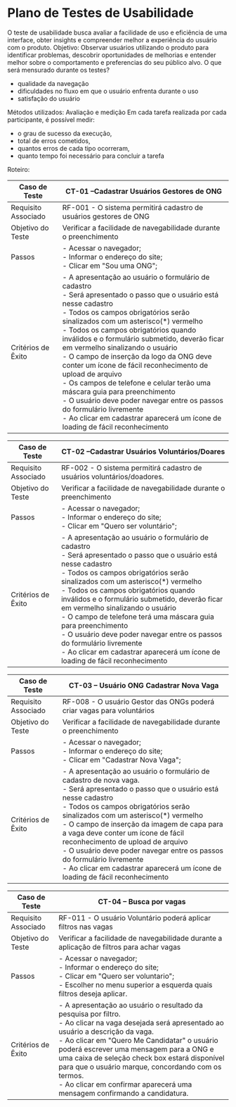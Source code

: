 # Plano de Testes de Usabilidade

O teste de usabilidade busca avaliar a facilidade de uso e eficiência de uma interface, obter insights e compreender melhor a experiência do usuário com o produto.
Objetivo:
Observar usuários utilizando o produto para identificar problemas, descobrir oportunidades de melhorias e entender melhor sobre o comportamento e preferencias do seu público alvo.
O que será mensurado durante os testes?

- qualidade da navegação
- dificuldades no fluxo em que o usuário enfrenta durante o uso
- satisfação do usuário

Métodos utilizados: Avaliação e medição
Em cada tarefa realizada por cada participante, é possível medir:

- o grau de sucesso da execução,
- total de erros cometidos,
- quantos erros de cada tipo ocorreram,
- quanto tempo foi necessário para concluir a tarefa

Roteiro:

| Caso de Teste       | CT-01 –Cadastrar Usuários Gestores de ONG                                                                                                                                                                                                                                                                                                                                                                                                                                                                                                                                                                                                                                                |
| ------------------- | ---------------------------------------------------------------------------------------------------------------------------------------------------------------------------------------------------------------------------------------------------------------------------------------------------------------------------------------------------------------------------------------------------------------------------------------------------------------------------------------------------------------------------------------------------------------------------------------------------------------------------------------------------------------------------------------- |
| Requisito Associado | RF-001 - O sistema permitirá cadastro de usuários gestores de ONG                                                                                                                                                                                                                                                                                                                                                                                                                                                                                                                                                                                                                        |
| Objetivo do Teste   | Verificar a facilidade de navegabilidade durante o preenchimento                                                                                                                                                                                                                                                                                                                                                                                                                                                                                                                                                                                                                         |
| Passos              | -  Acessar o navegador;<br>- Informar o endereço do site;<br>- Clicar em "Sou uma ONG";                                                                                                                                                                                                                                                                                                                                                                                                                                                                                                                                                                                                  |
| Critérios de Êxito  | - A apresentação ao usuário o formulário de cadastro<br>- Será apresentado o passo que o usuário está nesse cadastro<br>- Todos os campos obrigatórios serão sinalizados com um asterisco(*) vermelho<br>- Todos os campos obrigatórios quando inválidos e o formulário submetido, deverão ficar em vermelho sinalizando o usuário<br>- O campo de inserção da logo da ONG deve conter um ícone de fácil reconhecimento de upload de arquivo<br>- Os campos de telefone e celular terão uma máscara guia para preenchimento<br>- O usuário deve poder navegar entre os passos do formulário livremente<br>- Ao clicar em cadastrar aparecerá um ícone de loading de fácil reconhecimento |


| Caso de Teste       | CT-02 –Cadastrar Usuários Voluntários/Doares                                                                                                                                                                                                                                                                                                                                                                                                                                                                                                                      |
| ------------------- | ----------------------------------------------------------------------------------------------------------------------------------------------------------------------------------------------------------------------------------------------------------------------------------------------------------------------------------------------------------------------------------------------------------------------------------------------------------------------------------------------------------------------------------------------------------------- |
| Requisito Associado | RF-002 - O sistema permitirá cadastro de usuários  voluntários/doadores.                                                                                                                                                                                                                                                                                                                                                                                                                                                                                          |
| Objetivo do Teste   | Verificar a facilidade de navegabilidade durante o preenchimento                                                                                                                                                                                                                                                                                                                                                                                                                                                                                                  |
| Passos              | -  Acessar o navegador;<br>- Informar o endereço do site;<br>- Clicar em "Quero ser voluntário";                                                                                                                                                                                                                                                                                                                                                                                                                                                                  |
| Critérios de Êxito  | - A apresentação ao usuário o formulário de cadastro<br>- Será apresentado o passo que o usuário está nesse cadastro<br>- Todos os campos obrigatórios serão sinalizados com um asterisco(*) vermelho<br>- Todos os campos obrigatórios quando inválidos e o formulário submetido, deverão ficar em vermelho sinalizando o usuário<br>- O campo de telefone terá uma máscara guia para preenchimento<br>- O usuário deve poder navegar entre os passos do formulário livremente<br>- Ao clicar em cadastrar aparecerá um ícone de loading de fácil reconhecimento |

| Caso de Teste       | CT-03 – Usuário ONG Cadastrar Nova Vaga                                                                                                                                                                                                                                                                                                                                                                                                                                                                           |
| ------------------- | ----------------------------------------------------------------------------------------------------------------------------------------------------------------------------------------------------------------------------------------------------------------------------------------------------------------------------------------------------------------------------------------------------------------------------------------------------------------------------------------------------------------- |
| Requisito Associado | RF-008 - O usuário Gestor das ONGs poderá criar vagas para voluntários                                                                                                                                                                                                                                                                                                                                                                                                                                            |
| Objetivo do Teste   | Verificar a facilidade de navegabilidade durante o preenchimento                                                                                                                                                                                                                                                                                                                                                                                                                                                  |
| Passos              | -  Acessar o navegador;<br>- Informar o endereço do site;<br>- Clicar em "Cadastrar Nova Vaga";                                                                                                                                                                                                                                                                                                                                                                                                                   |
| Critérios de Êxito  | - A apresentação ao usuário o formulário de cadastro de nova vaga.<br>- Será apresentado o passo que o usuário está nesse cadastro<br>- Todos os campos obrigatórios serão sinalizados com um asterisco(*) vermelho<br>- O campo de inserção da imagem de capa para a vaga deve conter um ícone de fácil reconhecimento de upload de arquivo<br>- O usuário deve poder navegar entre os passos do formulário livremente<br>- Ao clicar em cadastrar aparecerá um ícone de loading de fácil reconhecimento |

| Caso de Teste       | CT-04 – Busca por vagas                                                                                                                                                                                                                                                                                                                                                                                                           |
| ------------------- | --------------------------------------------------------------------------------------------------------------------------------------------------------------------------------------------------------------------------------------------------------------------------------------------------------------------------------------------------------------------------------------------------------------------------------- |
| Requisito Associado | RF-011 - O usuário Voluntário poderá aplicar filtros nas vagas                                                                                                                                                                                                                                                                                                                                                                    |
| Objetivo do Teste   | Verificar a facilidade de navegabilidade durante a aplicação de filtros para achar vagas                                                                                                                                                                                                                                                                                                                                          |
| Passos              | -  Acessar o navegador;<br>- Informar o endereço do site;<br>- Clicar em "Quero ser voluntario";<br>- Escolher no menu superior a esquerda quais filtros deseja aplicar.                                                                                                                                                                                                                                                          |
| Critérios de Êxito  | - A apresentação ao usuário o resultado da pesquisa por filtro.<br>- Ao clicar na vaga desejada será apresentado ao usuário a descrição da vaga.<br>- Ao clicar em "Quero Me Candidatar" o usuário poderá escrever uma mensagem para a ONG e uma caixa de seleção check box estará disponível para que o usuário marque, concordando com os termos.<br>- Ao clicar em confirmar aparecerá uma mensagem confirmando a candidatura. |

